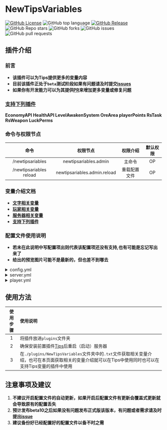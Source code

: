 # NewTipsVariables
[![GitHub License](https://img.shields.io/github/license/stevei5mc/NewTipsVariables?style=plastic)](LICENSE)
![GitHub top language](https://img.shields.io/github/languages/top/stevei5mc/NewTipsVariables?style=plastic)
[![GitHub Release](https://img.shields.io/github/v/release/stevei5mc/NewTipsVariables?style=plastic&color=drak%20green)](https://github.com/stevei5mc/NewTipsVariables/releases)  
![GitHub Repo stars](https://img.shields.io/github/stars/stevei5mc/NewTipsVariables?style=plastic)
![GitHub forks](https://img.shields.io/github/forks/stevei5mc/NewTipsVariables?style=plastic)
![GitHub issues](https://img.shields.io/github/issues/stevei5mc/NewTipsVariables?style=plastic&color=linkGreen)
![GitHub pull requests](https://img.shields.io/github/issues-pr/stevei5mc/NewTipsVariables?style=plastic)  
## **插件介绍**
### **前言**
- **该插件可以为Tips提供更多的变量内容**  
- **目前该插件正处于`beta`测试阶段如果有问题请及时提交[issues](https://github.com/stevei5mc/NewTipsVariables/issues)**  
- **如果你有开发能力可以为其提供[PR](https://github.com/stevei5mc/NewTipsVariables/pulls)来增加更多变量或修复问题**
### **[支持下列插件](./docs/SupportPluginsVariables.md "点击查看变量文档")**
**EconomyAPI HealthAPI LevelAwakenSystem OreArea playerPoints RsTask RsWeapon LuckPerms** 
### **命令与权限节点**
|命令|权限节点|权限介绍|默认权限|
|:-:|:-:|:-:|:-:|
|/newtipsariables|newtipsariables.admin|主命令|OP|
|/newtipsariables reload|newtipsariables.admin.reload|重载配置文件|OP|
### **变量介绍文档**
- **[文字相关变量][i2]**
- **[玩家相关变量][i3]**
- **[服务器相关变量][i4]**
- **[支持下列插件](./docs/SupportPluginsVariables.md "点击查看变量文档")**
### **配置文件使用说明**
- **若未在此说明中写配置项出则代表该配置项还没有支持,也有可能是忘记写出来了**
- **给出的预览图片可能不是最新的，但也差不到哪去**

<details>
<summary>config.yml</summary>

**[查看原文件](../src/main/resources/config.yml)**
```yaml
#使用说明:
#https://github.com/stevei5mc/NewTipsVariables/blob/main/README.md
#https://gitee.com/stevei5mc/NewTipsVariables/blob/main/README.md
#配置文件版本，勿动
version: 1
# 更新功能(这个功能展示没有用)
updata:
  in-plugin:
    #检查更新(暂时没有用)
    check: false
    #自动更新(需开启检查更新但暂时没有用)
    auto: false
  in-config:
    #检查更新
    check: false
    #自动更新(需开启检查更新)
    auto: false
# 是否释放新的变量说明文档
save-variables-doc: true
debug: false
```

1. `save-variables-doc` 该功能关闭后就算删除变量文档也不会生成新的变量文档
2. `debug` 显示一些额外的信息  
![6](docs/image/debug.PNG)  
3. `updata -> in-config -> check` 配置文件版本检查
4. `updata -> in-config -> auto` 配置文件自动更新(需开启检查更新)**注意： 开启后配置文件将强制更新不会保留原来的配置**  
![7](docs//image/check_config.PNG)
</details>
<details>
<summary>server.yml</summary>

**[查看原文件](../src/main/resources/server.yml)**
```yml
#使用说明:
#https://github.com/stevei5mc/NewTipsVariables/blob/main/README.md
#https://gitee.com/stevei5mc/NewTipsVariables/blob/main/README.md
#配置文件版本，勿动
version: 1
TPS:
  low_color: "§c"
  medium_value: 9
  medium_color: "§e"
  high_value: 15
  high_color: "§a"
```
1. ```color```设置显示的颜色，```low```、```medium```、```high```为显示的范围 
2. ```value```是一个范围值，```medium```、```high```为可设置的范围值，```low```值只能为```0```
</details>
<details>
<summary>player.yml</summary>

**[查看原文件](../src/main/resources/player.yml)**
```yml
#使用说明:
#https://github.com/stevei5mc/NewTipsVariables/blob/main/README.md
#https://gitee.com/stevei5mc/NewTipsVariables/blob/main/README.md
#配置文件版本，勿动
version: 1
Device:
  OS:
    Android: "Android"
    iOS: "iOS"
    macOS: "macOS"
    Fire_OS: "Fire OS"
    Gear_VR: "Gear VR"
    HoloLens: "HoloLens"
    Windows_10: "Windows 10"
    Windows: "Windows"
    Dedicated: "Dedicated"
    tvOS: "tvOS"
    PlayStation: "PlayStation"
    Switch: "Switch"
    Xbox: "Xbox"
    Windows_Phone: "Windows Phone"
  Controls:
    Keyboard: Keyboard
    Touch: Touch
    pad: pad
    motion_controller: motion_controller
  UIProfile:
    classic: "classic ui"
    pocket: "pocket ui"
ping:
  low_color: "§a"
  medium_value: 80
  medium_color: "§e"
  high_value: 120
  high_color: "§c"
HP:
  low_color: "§c{0}§7/§c{1}"
  medium_value: 9
  medium_color: "§e{0}§7/§e{1}"
  high_value: 15
  high_color: "§a{0}§7/§a{1}"
Food:
  empty_color: "§7{0}/{1}"
  low_color: "§c{0}§7/§c{1}"
  medium_value: 9
  medium_color: "§e{0}§7/§e{1}"
  high_value: 15
  high_color: "§a{0}§7/§a{1}"
```
1. `color`设置显示的颜色，`low`、`medium`、`high`为显示的范围  
2. `value`是一个范围值，`medium`、`high` 为可设置的范围值，`empty`值只能为`0`，`low`值只能为`0`或`1`
- **`Device -> OS`玩家的设备系统**  
- **`Device -> Controls`获取玩家设备的操作方式**
- **`Device -> UIProfile`玩家的设备UI**
- **`ping` 玩家的延迟**
- **`HP`  玩家的血量**
- **`Food` 玩家的饥饿值**
---
</details>

## **使用方法**
|使用步骤|使用说明|
|:-:|:-|
|1|将插件放进`plugins`文件夹|
|2|确保安装前置插件[Tips](https://motci.cn/job/Tips/)后重启（启动）服务器|
|3|在`./plugins/NewTipsVariables`文件夹中的`.txt`文件获取相关变量介绍，也可在本页面获取相关的变量介绍就可以在Tips中使用同时也可以在支持Tips变量的插件中使用|
## **注意事项及建议**
1. **不建议开启配置文件的自动更新，如果开启后配置文件有更新会覆盖式更新就会导致原有的配置丢失**
2. **预计发布beta10之后如果没有问题发布正式版该版本，有问题或者需求请及时提出[issue](https://github.com/stevei5mc/NewTipsVariables/issues)**
3. **建议备份好已经配置好的配置文件以备不时之需**

[i2]: ./docs/text-variables.md "点击查看变量文档"
[i3]: ./docs/player-variables.md "点击查看变量文档"
[i4]: ./docs/server-variables.md "点击查看变量文档"